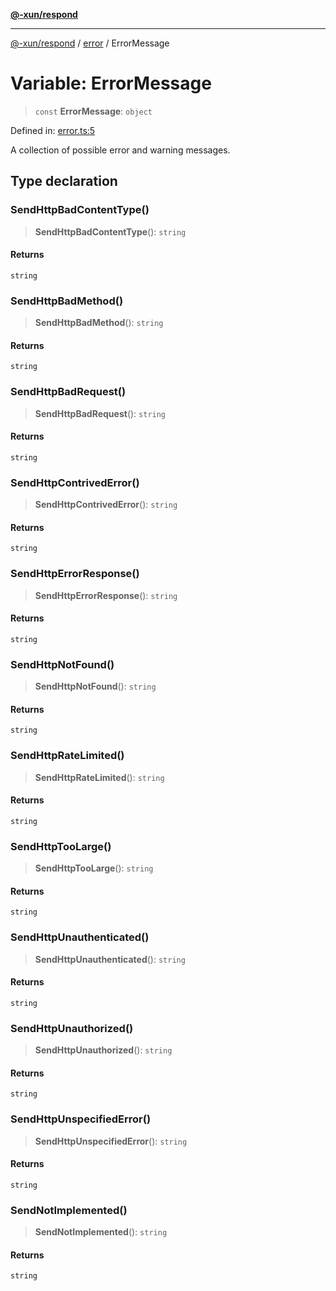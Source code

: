 [**@-xun/respond**](../../README.md)

***

[@-xun/respond](../../README.md) / [error](../README.md) / ErrorMessage

# Variable: ErrorMessage

> `const` **ErrorMessage**: `object`

Defined in: [error.ts:5](https://github.com/Xunnamius/api-utils/blob/2999e4472bea4c5a8ecd8f7c7fbf77e6b4bc26db/packages/respond/src/error.ts#L5)

A collection of possible error and warning messages.

## Type declaration

### SendHttpBadContentType()

> **SendHttpBadContentType**(): `string`

#### Returns

`string`

### SendHttpBadMethod()

> **SendHttpBadMethod**(): `string`

#### Returns

`string`

### SendHttpBadRequest()

> **SendHttpBadRequest**(): `string`

#### Returns

`string`

### SendHttpContrivedError()

> **SendHttpContrivedError**(): `string`

#### Returns

`string`

### SendHttpErrorResponse()

> **SendHttpErrorResponse**(): `string`

#### Returns

`string`

### SendHttpNotFound()

> **SendHttpNotFound**(): `string`

#### Returns

`string`

### SendHttpRateLimited()

> **SendHttpRateLimited**(): `string`

#### Returns

`string`

### SendHttpTooLarge()

> **SendHttpTooLarge**(): `string`

#### Returns

`string`

### SendHttpUnauthenticated()

> **SendHttpUnauthenticated**(): `string`

#### Returns

`string`

### SendHttpUnauthorized()

> **SendHttpUnauthorized**(): `string`

#### Returns

`string`

### SendHttpUnspecifiedError()

> **SendHttpUnspecifiedError**(): `string`

#### Returns

`string`

### SendNotImplemented()

> **SendNotImplemented**(): `string`

#### Returns

`string`
